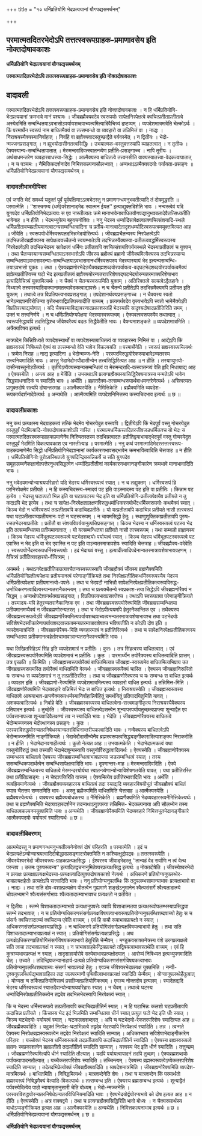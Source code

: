 +++
title = "१० धर्मिप्रतियोगि भेदप्रत्ययानां यौगपद्यसमर्थनम्"

+++


## परमात्मतदितरभेदोऽपि तत्तत्स्वरूपग्राहक-प्रमाणावसेय इति नोक्तदोषावकाशः

**धर्मिप्रतियोगि भेदप्रत्ययानां यौगपद्यसमर्थनम्**

**परमात्मतदितरभेदोऽपि तत्तत्स्वरूपग्राहक-प्रमाणावसेय इति नोक्तदोषावकाशः**

## **वादावली**

परमात्मतदितरभेदोऽपि तत्तत्स्वरूपग्राहक-प्रमाणावसेय इति नोक्तदोषावकाशः । न हि धर्मिप्रतियोगि-भेदप्रत्ययानां क्रमभावे मानं पश्यामः । जीवब्रह्मैक्यवदेव स्वरूपयोः सापेक्षनिरपेक्षत्वे क्वचित्प्रतीताप्रतीतत्वे अस्येदमिति सम्बन्धितयाऽवभासोऽपर्यायशब्दवाच्यत्वमित्यादिवैचित्र्यं द्रष्टव्यम् । व्यपदेशमात्रमत्रेति चेत्कोऽर्थः । किं परमार्थेन स्वरूपं नाम बाधितमैक्यं वा तत्सम्बन्धो वा व्यवहारो वा तन्निमित्तं वा । नाद्यः । निराश्रयस्यैक्यस्यानिर्वाहात् । निर्वाहे वा ब्रह्मैक्यवादस्तुच्छाद्वैते पर्यवस्येत् । न द्वितीयः । भेदो-न्मज्जनप्रसङ्गात् । न ह्युभयोदासीनतत्त्वसिद्धिः । उभयात्मक-वस्तुवत्तस्यापि व्याहतत्वात् । न तृतीयः । ऐक्यस्यान्य-सम्बन्धितापातात् । मेरुमन्दरादिवत्स्वातन्त्र्येण प्रतीति-प्रसङ्गाच्च । नापि तुरीयः । अर्थबाधमन्तरेण व्यवहारबाधस्या-सिद्धेः । आत्मैक्यस्य बाधितत्वे तत्त्वमसीति वाक्यस्यातत्त्वा-वेदकत्वापातात् । न च पञ्चमः । नैमित्तिकदर्शनादेव निमित्तकल्पनासौलभ्यात् । अन्यथाऽऽत्मैक्यपदयोः पर्यायता-प्रसङ्गः ॥ धर्मिप्रतियोगिभेदप्रत्ययानां यौगपद्यसमर्थनम् ॥

### **वादावलीभावदीपिका**

एवं जगति भेदं समर्थ्य यदुक्तं पूर्वं पूर्वपक्षिणाऽऽत्मभेदस्तु न प्रमाणगन्धमनुभवतीत्यादि तं दोषमुद्धरति ॥ परमात्मेति । ‘‘शास्त्रगम्य (धर्म)परेशानाद्भेदः स्वात्मन ईयत’’ इत्याद्युक्तदिशेति भावः । नन्वस्त्वेवं यदि युगपदेव धर्मिप्रतियोगिभेदप्रत्ययः स एव नास्तीत्यतः क्रमे मानाभावेनाबाधितयौगपद्यानुभवबलादेवैतत्सिध्यतीति भावेनाह ॥ न हीति । भेदमभ्युपेत्य बहुवचनोक्तिः । ननु भेदस्य धर्म्यादिसापेक्षत्वात्क्वचित्संशयादि-स्थले धर्मिप्रतीतावप्यप्रतीयमानत्वादन्यसम्बन्धित्वादिना च प्रतीय-मानत्वादेतादृशधर्म्यादिस्वरूपत्वमयुक्तमित्यत आह ॥ जीवेति । स्वरूपयोर्धर्मिस्वरूपतदभिन्नभेदयोरित्यर्थः । जीवब्रह्मचैतन्यस्य निरपेक्षत्वेऽपि तदभिन्नजीवब्रह्मैक्यस्य सापेक्षत्ववच्चैतन्ये स्वयम्भातेऽपि तदभिन्नस्यैक्यस्या-प्रतीतत्ववद्धर्मिस्वरूपस्य निरपेक्षत्वेऽपि तदभिन्नभेदस्य सापेक्षत्वं धर्मिणः प्रतीतावपि क्वचित्संशयविपर्ययस्थले भेदस्याप्रतीतत्वं च युक्तम् । तथा चैतन्यस्यान्यसम्बन्धितयाऽनवभासेऽपि जीवस्य ब्रह्मैक्यं ब्रह्मणो जीवैक्यमित्यैक्यस्य तदभिन्नस्यान्य सम्बन्धितयाऽवभासवदन्या-सम्बन्धितयाऽवभासमानधर्मिस्वरूपस्य भेदस्यास्यायं भेद इत्यन्यसम्बन्धि-तयाऽवभासो युक्तः । तथा । ऐक्यब्रह्मणोरभेदेऽप्यैक्यब्रह्मशब्दयोरपर्यायत्व-वद्घटभेदशब्दयोरपर्यायत्वमैक्यं ब्रह्मेत्यप्रतीतिवच्च घटो भेद इत्यप्रतीतत्वं ब्रह्मैक्ययोरन्यतरापरिशेषवद्घटभेदयोरन्यतरमात्रपरिशेषाभाव इत्यादिवैचित्र्यं युक्तमित्यर्थः । न चैक्यं न चैतन्यस्वरूपमिति युक्तम् । अतिरिक्तत्वे सत्यत्वेऽद्वैतहानेः । मिथ्यात्वे तत्त्वमस्यादिवाक्यानामतत्त्वावेदकत्वाद्यापत्तेः। न च चैतन्ये प्रतीतेऽपि तदभिन्नमैक्यमपि प्रतीयत इति युक्तम् । तथात्वे तत्र विप्रतिपत्त्यभावप्रसङ्गात् । उपदेशानर्थक्यप्रसङ्गाच्च । न चैक्यस्य स्वतो भानेऽप्यज्ञानविरोधिन्या वृत्तेरभावाद्विप्रतिपत्त्यादीति वाच्यम् । प्रत्यगर्थवदेव वृत्त्यभावेऽपि स्वतो भानेनैक्येऽपि विप्रतिपत्त्याद्ययोगात् । यदि चैक्यस्याविद्यावरणादप्रकाशस्तर्हि भेदस्यापि सादृश्यदोषादप्रतीतिरिति समम् । उक्तं च तत्त्वनिर्णये । न च धर्मिप्रतियोग्यपेक्षया भेदस्यास्वरूपत्वम् । ऐक्यवत्स्वरूपस्यैव तथात्वात् । स्वरूपसिद्धावपि तदसिद्धिश्च जीवेश्वरैक्यं वदतः सिद्धैवेतीति भावः । वैषम्यमाशङ्कते ॥ व्यपदेशमात्रमिति । अत्रैक्यविषय इत्यर्थः ।

मात्रपदेन किन्निषिध्यते व्यपदेशस्यार्थो वा व्यपदेशस्याबाधितत्वं वा व्यवहारस्य निमित्तं वा । आद्येऽपि किं ब्रह्मस्वरूपं निषिध्यते ऐक्यं वा तत्सम्बन्धो वेति भावेन विकल्पयति ॥ परमार्थेनेति । स्वरूपं ब्रह्मस्वरूपमित्यर्थः । क्रमेण निराह ॥ नाद्य इत्यादिना ॥ भेदोन्मज्ज-नेति । परस्परविरुद्धयोरेकस्याभावेऽन्यतरस्य सत्त्वनियमादिति भावः । अस्तु भेदाभेदोभयौदासीन्येन तत्त्वसिद्धिरित्यत आह ॥ न हीति । तस्याप्युभयो-दासीनवस्तुनोऽपीत्यर्थः । तृतीयेऽप्यैक्यस्यान्यसम्बन्धित्वं वा मेरुमन्दरादि-वत्स्वातन्त्र्यं वेति हृदि निधायाद्य आह ॥ ऐक्यस्येति । अन्त्य आह ॥ मेर्विति । उभयथाऽपि प्रत्यग्ब्रह्मैक्यस्यासिद्धिरैक्यमात्रस्य मन्मतेऽपि भावेन सिद्धसाधनादिकं च स्यादिति भावः ॥ अर्थेति । ब्रह्मतदैक्य-तत्सम्बन्धरूपार्थबाधमन्तरेणेत्यर्थः । अस्त्वित्यतः प्रागुक्तदोषे सत्यपि दोषान्तरमाह ॥ आत्मैक्यस्येति ॥ नैमित्तिकेति । ब्रह्मैक्यमिति व्यपदेश-रूपकार्यदर्शनादेवेत्यर्थः ॥ अन्यथेति । आत्मैक्यमिति व्यपदेशनिमित्तस्य कस्यचिदभाव इत्यर्थः ॥ छ ॥

### **वादावलीप्रकाशः**

ननु कथं प्रत्यक्षस्य भेदग्राहकत्वं तत्किं भेदमेव गोचरयेदुत वस्त्वपि । द्वितीयेऽपि किं भेदपूर्वं वस्तु गोचरयेदुत वस्तुपूर्वं भेदमित्यादि-नोक्तदोषावकाशोऽपि नास्ति । परमात्मधर्मिकस्तदितरजीवजडधर्मिकश्च यो भेदः स परमात्मतदितरस्वरूपग्राहकप्रमाणेनैव निश्चितस्तस्य तदभिन्नत्वादतः प्रतीतिद्वयाभावाद्भेदपूर्वं वस्तु गोचरयेदुत वस्तुपूर्वं भेदमिति विकल्पावकाश एव नास्तीत्याह ॥ परमात्मेति । ननु कथं परमात्मादिभेदस्तत्तत्स्वरूप-ग्राहकप्रमाणेनैव सिद्धो धर्मिप्रतियोगिभेदज्ञानानां कार्यकारणभावसद्भावेन क्रमभावित्वादिति चेत्तत्राह ॥ न हीति । धर्मिप्रतियोगिनोः पुरोऽवस्थितत्वे युगपदिन्द्रियसन्निकर्षे च सति युगपदेव समूहालम्बनैकज्ञानोत्पत्तेरनुभवसिद्धत्वेन धर्म्यादिप्रतीतीनां कार्यकारणभावानङ्गीकारेण क्रमभावे मानाभावादिति भावः ।

ननु भवेदयमन्योन्याश्रयपरिहारो यदि भेदस्य धर्मिस्वरूपत्वं स्यात् । न च तद्युक्तम् । धर्मिस्वरूपं हि परनिरपेक्षमेव प्रतीयते । न हि कस्यचिदस्त्य-स्मादयं पट इति वाऽस्मादस्य पट इति वा प्रतीतिः । किन्नाम पट इत्येव । भेदस्तु घटात्पटो भिन्न इति वा घटात्पटस्य भेद इति वा धर्मिप्रतियोगि-प्रतीत्यपेक्षयैव प्रतीयते न तु कदाऽपि भेद इत्येव । तथा च सापेक्ष-निरपेक्षतालक्षणविरुद्धधर्माधिकरणयोर्भेदधर्मिस्वरूपयोः कथमैक्यं स्यात् । किञ्च भेदो न धर्मिस्वरूपं तत्प्रतीतावपि कदाचिदप्रतीतेः । यो यत्प्रतीतावपि कदाचिन्न प्रतीयते नासौ तत्स्वरूपं यथा घटप्रतीतावप्यप्रतीयमानः पटो न घटस्वरूपम् । न चायमसिद्धो हेतुः । स्थाणुशुक्तिकाप्रतीतावपि पुरुष-रजतभेदस्याप्रतीतेः । प्रतीतौ वा संशयविपर्ययानुत्पत्तिप्रसङ्गात् । किञ्च भेदस्य न धर्मिस्वरूपत्वं पटस्य भेद इति तत्सम्बन्धितया प्रतीयमानत्वात् । यो यत्सम्बन्धितया प्रतीयते नासौ तत्स्वरूपम् । यथा कम्बलो ब्राह्मणस्य । किञ्च भेदस्य धर्मिभूतपटस्वरूपत्वे पटभेदशब्दयोः पर्यायत्वं स्यात् । किञ्च भेदस्य धर्मिभूतपटस्वरूपत्वे पट एवास्ति न भेद इति वा भेद एवास्ति न पट इति वाऽन्यतरमात्रावशेषः स्यादिति चेत्तत्राह ॥ जीवब्रह्मैक्य-वदेवेति । स्वरूपयोर्भेदस्वरूपधर्मिस्वरूपयोः । इदं भेदाख्यं वस्तु । इत्यादीत्यादिपदेनान्यतरमात्रावशेषाभावग्रहणम् । वैचित्र्यं प्रतीतिव्यवहारयो-र्वैचित्र्यम् ।

अयमर्थः । यथाऽनपेक्षप्रतीतिकप्रत्यक्चैतन्यस्वरूपस्यापि जीवब्रह्मैक्यं जीवस्य ब्रह्मणैक्यमिति धर्मिप्रतियोगिप्रतीत्यपेक्षया प्रतीयमानत्वं परेणाङ्गीक्रियते तथा निरपेक्षप्रतीतिकधर्मिस्वरूपस्यैव भेदस्य धर्मिप्रतीत्यपेक्षया प्रतीयमानत्वो-पपत्तेः । तथा च भेदपटौ नाभिन्नौ सापेक्षनिरपेक्षप्रतीतिकत्वरूपविरुद्ध-धर्माधिकरणत्वादित्यस्यान्यतरानैकान्त्यम् । तथा च प्रत्यक्चैतन्ये स्वप्रकाश-तया सिद्धेऽपि जीवब्रह्मणोरैक्यं न सिद्धम् । अन्यथोपदेशानर्थक्यप्रसङ्गात् । विप्रतिपत्त्यभावप्रसक्तेश्च । तथाऽपि स्वरूपतया परेणाङ्गीक्रियते । तस्मादय-मपि हेतुरन्यतरानैकान्तिक एव । तथा जीवब्रह्मस्वरूपयोरैक्यमिति जीवब्रह्मसम्बन्धितया प्रतीयमानमप्यैक्यं न जीवब्रह्मणोरन्यतरत् । तथा च भेदोऽपीत्ययमपि हेतुरनैकान्तिक एव । तथैक्यस्य जीवब्रह्मस्वरूपत्वेऽपि जीवब्रह्मणोरैक्यमित्यपर्यायशब्दवाच्यत्वमन्यतरमात्रावशेषाभावश्च तथा पटभेदयोः सविशेषभेदस्वीकारेणापर्यायशब्दवाच्यत्वमन्यतरमात्रावशेषश्च भविष्यतीति न कोऽपि दोष इति ॥ व्यपदेशमात्रमिति । जीवब्रह्मणोरैक्य-मिति व्यवहारमात्रं न प्रतीतिरित्यर्थः । तथा च सापेक्षनिरपेक्षप्रतीतिकत्वस्य सम्बन्धितया प्रतीयमानत्वहेतोश्चाभावान्नान्यतरानैकान्त्यमिति भावः ।

यथा लिखितसिंहेऽयं सिंह इति व्यपदेशमात्रं न प्रतीतिः । कुतः । तत्र सिंहत्वस्य बाधितत्वात् । एवं जीवब्रह्मस्वरूपयोरैक्यमिति व्यपदेशमात्रं न प्रतीतिः । कुतः । पारमार्थ्येन तयोरैक्यस्य बाधितत्वादिति प्राप्तम् । तत्र पृच्छति ॥ किमिति । जीवब्रह्मस्वरूपयोरैक्यं बाधितमित्यत्र जीवब्रह्म-स्वरूपमेव बाधितमित्यभिप्राय उत जीवब्रह्मस्वरूपमस्ति तयोरैक्यं बाधितमिति वेत्यर्थः । जीवब्रह्मस्वरूपैक्यं चास्ति । ऐक्यस्य जीवब्रह्मनिरूपितो यः सम्बन्धः स व्यपदेशमात्रं न तु तत्प्रतीतिरस्ति । तथा च जीवब्रह्मणोरैक्यस्य च यः सम्बन्धः स बाधित इत्यर्थः ॥ व्यवहार इति । जीवब्रह्मणो-रैक्यमिति व्यपदेशमात्रमित्यस्य व्यवहारो बाधित इत्यर्थः ॥ तन्निमित्त-मिति । जीवब्रह्मणोरैक्यमिति भेदव्यवहारे यन्निमित्तं भेदः स बाधित इत्यर्थः ॥ निराश्रयस्येति । जीवब्रह्मस्वरूपस्य बाधितत्वे आश्रयाभाव-प्राप्त्यैक्यरूपधर्मस्यानिर्वाहान्निर्वहितुं समर्थयितुं प्रतिपादयितुमिति यावत् । अशक्यत्वादित्यर्थः ॥ निर्वाहे वेति । जीवब्रह्मस्वरूपस्य बाधितत्वेना-सत्त्वमङ्गीकृत्य निराश्रयस्यैवैक्यस्य प्रतिपादन इत्यर्थः ॥ तुच्छेति । जीवस्वरूपस्य बाधितत्वेऽसत्त्वेन शून्यापरपर्यायतुच्छत्वप्राप्त्या शून्याद्वैत एव पर्यवसानापत्त्या शून्यवादिवैलक्षण्यं तव न स्यादिति भावः ॥ भेदेति । जीवब्रह्मणोरैक्यस्य बाधितत्वे भेदोन्मज्जनस्य भेदोत्थानस्य प्रसङ्गः । कुतः । परस्परविरुद्धयोरन्यतरनिषेधस्यान्यतरविधिनान्तरीयकत्वादिति भावः । नन्वैक्यस्य बाधितत्वेऽपि भेदोन्मज्जनमिति नाङ्गीक्रियते । भेदाभेदौदासीन्येनैव ब्रह्मस्वरूपत्वसिद्ध्यङ्गीकारादित्याशङ्क्य निराकरोति ॥ न हीति । भेदाभेदानवगाहीत्यर्थः । कुतो नेत्यत आह ॥ उभयात्मकेति । भेदाभेदात्मकत्वं यथा वस्तुनोर्विरुद्धं तथा तस्यापि भेदाभेदशून्यस्यापि वस्तुनोर्विरुद्धत्वादित्यर्थः ॥ ऐक्यस्येति । जीवब्रह्मणोरैक्यस्य सम्बन्धस्य बाधितत्वे ऐक्यस्य जीवब्रह्मसम्बन्धित्वाभावप्राप्त्या जडसम्बन्धित्वं स्यात् । तस्य ससम्बन्धिकपदार्थत्वेन सम्बन्धिसापेक्षत्वादिति भावः । दूषणान्तर-माह ॥ मेरुमन्दरादिवदिति । ऐक्ये जीवब्रह्मसम्बन्धित्वस्य बाधितत्वे मेरुमन्दरयोर्यथा स्वातन्त्र्येणान्योन्याविशेषणतयेति यावत् । यथा प्रतीतिरस्ति तथा प्रतीतिप्रसङ्गः । न चेष्टापत्तिरिति वाच्यम् । ऐक्यमित्येव प्रतीतेरभावादिति भावः ॥ अर्थेति । व्यवह्रियमाणेत्यर्थः । जीवब्रह्मैक्यव्यवहारस्य बाधितत्वं तदा स्याद्यदि व्यवहारविषयीभूतं जीवब्रह्मैक्यं बाधितं स्यान्न चैतत्तव सम्मतमिति भावः । अस्तु ब्रह्मैक्यमिति बाधितमिति चेत्तत्राह ॥ आत्मैक्यस्येति । ब्रह्मैक्यस्येत्यर्थः । वाक्यस्य ब्रह्मैक्यबोधकस्य ॥ नैमित्तिकेति । ब्रह्मणैक्यमिति भेदव्यवहाररूपनैमित्तिकेत्यर्थः । तथा च ब्रह्मणैक्यमिति भेदव्यवहारदर्शनेन तदन्यथाऽनुपपत्त्या तन्निमित्त- भेदकल्पनाया अपि सौलभ्येन तस्य बाधितत्वकल्पनमयुक्तमिति भावः ॥ अन्यथेति । जीवब्रह्मणोरैक्यमिति भेदव्यवहारे निमित्तभूतभेदानङ्गीकारे आत्मैक्यपदयोः पर्यायत्वं स्यादित्यर्थः ॥ छ ॥

### **वादावलीविवरणम्**

आत्मभेदस्तु न प्रमाणगन्धमनुभवतीत्यनेनोक्तं दोषं परिहरति ॥ परमात्मेति । इदं च भेदप्रत्यक्षेऽन्योन्याश्रयत्वादिदोषोद्धारप्रसङ्गादत्रोक्तमिति न कश्चित्क्षुद्रोपद्रवः ॥ तत्तत्स्वरूपेति । जीवस्येश्वरभेदो जीवस्वरूप-ग्राहकप्रत्यक्षसिद्धः । ईश्वरस्य जीवाद्भेदस्तु ‘‘तान्यहं वेद सर्वाणि न त्वं वेत्थ परन्तप । उत्तमः पुरुषस्त्वन्य’’ इत्यादितद्वचनानुमितेश्वरप्रत्यक्षसिद्ध इत्यर्थः ॥ नोक्तदोषेति । जीवस्येश्वरभेदो न प्रत्यक्षः प्रत्यक्षाप्रत्यक्षभेदस्या-प्रत्यक्षत्वादित्युक्तदोषावकाशो नेत्यर्थः । अधिकरणे प्रतियोग्यनुपलब्धेर-भावप्रत्यक्षहेतोः प्रत्यक्षेऽपि सत्त्वादिति भावः । ननु प्रतियोग्यनुपलब्धिः किं तदुपलम्भसामान्याभावः प्रत्यक्षाभावो वा । नाद्यः । तथा सति दोष-वशात्प्रत्यक्षेण पीतत्वेन गृह्यमाणे शङ्खेऽनुमानेन श्वैत्यसंसर्गे श्वैत्यतादात्म्ये चोपलभ्यमाने श्वैत्यसंसर्गाभावः श्वैत्यतादात्म्याभावश्च प्रत्यक्षतो न प्रतीयेत ।

न द्वितीयः । स्तम्भे पिशाचतादात्म्याभावे प्रत्यक्षानुपपत्तेः क्वापि पिशाचात्मतया प्रत्यक्षरूपोपलम्भस्याप्रसिद्ध्या स्तम्भे तदभावात् । न च प्रतियोग्यधिकरणसंसर्गप्रत्यक्षविषयत्वाभावरूपप्रतियोग्यनुपलब्धिशब्दवाच्यो हेतुः स च संसर्गः क्वचित्तादात्म्यं क्वचिदन्य एवेति वाच्यम् । एवं हि वायौ रूपाभावप्रत्यक्षो न स्यात् । अधिकरणसंसर्गप्रत्यक्षस्याप्रसिद्धेः । न चाधिकरणे प्रतियोगिसंसर्गप्रत्यक्षविषयत्वाभावो हेतुः । तथा सति पिशाचतादात्म्याभावप्रत्यक्षं न स्यात् । प्रतियोगिसंसर्गप्रत्यक्षाप्रसिद्धेः । अथ प्रत्यक्षेऽधिकरणप्रतियोगिसंसर्गविषयकत्वाभावो हेतुरिति चेन्मैवम् । मण्डूकवसाक्तनेत्रस्य वंशे उरगप्रत्यक्षत्वे सति त्वचा तदभावप्रत्यक्षं न स्यात् । न चाभावग्राहकेन्द्रियप्रत्यक्षे तद्विषयत्वाभावस्तथेति वाच्यम् । एवं हि कुत्राप्यभावप्रत्यक्षं न स्यात् । तादृशाहार्यारोपे सत्येवाभावप्रत्यक्षोदयात् । आरोप्यं निषिध्यत इत्यभ्युपगमादिति चेत् । उच्यते । तदिन्द्रियजन्यानाहार्य-प्रत्यक्षे प्रतियोग्यधिकरणसंसर्गविषयकत्वाभावः प्रतियोग्यनुपलब्धिशब्दवाच्यः संसर्गा भावप्रत्यक्षे हेतुः । एवञ्च जीवेश्वरभेदप्रत्यक्षं युक्तमिति । नन्वी-दृश्यनुपलब्धिर्यद्यभावग्राहिका तदा जलपरमाणौ पृथिवीत्वाभावप्रत्यक्षं स्यादिति चेन्मैवम् । योग्यानुपलब्धेर्हेतुत्वात् । योग्यता च तर्कितप्रतियोगिसत्वं प्रसञ्जितप्रतियोगिकत्वम् । एवञ्च नोक्तदोष इत्यलम् । स्यादेतद्यदि भेदस्य धर्मिस्वरूपत्वं स्यात्तदैवान्योन्याश्रयपरिहारः स्यात् । न चैवम् । तथात्वे घटस्य धर्म्यादिनिरपेक्षप्रतीतिकत्वेन तद्वदेव तदभिन्नभेदस्यापि निरपेक्षत्वं स्यात् ।

किं च भेदस्य धर्मिस्वरूपत्वे तत्प्रतीतावपि कदाचिदप्रतीतिर्न स्यात् । न हि घटाभिन्नः कलशो घटप्रतीतावपि कदाचिन्न प्रतीयते । किंचास्य भेद इदं भिन्नमिति सम्बन्धितया धीर्न स्यात् प्रत्युत घटो भेद इति धीः स्यात् । किञ्च घटभेदयोः पर्यायत्वं स्यात् । घटकलशशब्दवत् । अपि च घटभेदयो-रेकतरपरिशेषः स्यादित्यत आह ॥ जीवब्रह्मैक्यवदिति । यदुक्तं निरपेक्ष-घटाभिन्नत्वे तद्वदेव भेदस्यापि निरपेक्षत्वं स्यादिति । तन्न । त्वन्मते ऐक्यस्य निरपेक्षब्रह्मस्वरूपत्वेन तद्वदेव निरपेक्षत्वं स्यादिति साम्यात् । अधिकश्चात्र सविशेषाभेदाङ्गीकारेण परिहारः । यच्चोक्तं भेदस्य धर्मिस्वरूपत्वे तदप्रतीतावपि कदाचिदप्रतीतिर्न स्यादिति । ऐक्यस्य ब्रह्मस्वरूपत्वे ब्रह्मणः स्वप्रकाशत्वेन ब्रह्मप्रतीतौ तदप्रतीतिर्न स्यादिति साम्यात् । यत्त्वस्य भेद इति धीर्न स्यादिति । तत्तुच्छम् । जीवब्रह्मणोरैक्यमित्यपि धीर्न स्यादिति तौल्यात् । यदपि पर्यायत्वापादनं तदपि तुच्छम् । ऐक्यब्रह्मशब्दयोः पर्यायत्वापादनतौल्यात् । यच्चैकतरपरिशेषः स्यादिति । तच्चिन्त्यम् । ऐक्यस्य ब्रह्मस्वरूपत्वेऽप्येकतरपरिशेषः स्यादिति साम्यात् । तदेतदभिप्रेत्योक्तं जीवब्रह्मैक्यवदिति ॥ व्यपदेशमात्रमिति । जीवब्रह्मणोरैक्यमिति व्यपदेश-मात्रमित्यर्थः ॥ बाधितमिति । निषिद्धमित्यर्थः । मात्रशब्देनेति शेषः । तथा च मात्रशब्देन किं परमार्थतो ब्रह्मस्वरूपं निषिद्धमैक्यं वेत्यादि-विकल्पार्थः ॥ तत्सम्बन्ध इति । ऐक्यस्य ब्रह्मसम्बन्ध इत्यर्थः । शून्याद्वैतं पर्यवस्येदित्येव पाठो न्यायामृतानुसारी चेति बोध्यम् ॥ भेदो-न्मज्जनेति । परस्परविरुद्धयोरन्यतरनिषेधेऽन्यतरविधिनियमादिति भावः । ऐक्यभेदयोर्द्वयोरप्यभावे को दोष इत्यत आह ॥ न हीति ॥ ऐक्यस्येति । अत्र वाक्यद्वये । तथा च प्रत्यग्ब्रह्मैक्यसिद्धिरिति भावो बोध्यः । न चैक्यरूपार्थस्य बाधोऽप्यङ्गीक्रियत इत्यत आह ॥ आत्मैक्यस्येति ॥ अन्यथेति । निमित्तकल्पनाभाव इत्यर्थः ॥ छ ॥ धर्मिप्रतियोगिभेदप्रत्ययानां यौगपद्यसमर्थनम् ॥ छ ॥

**धर्मिप्रतियोगि भेदप्रत्ययानां यौगपद्यसमर्थनम्**

